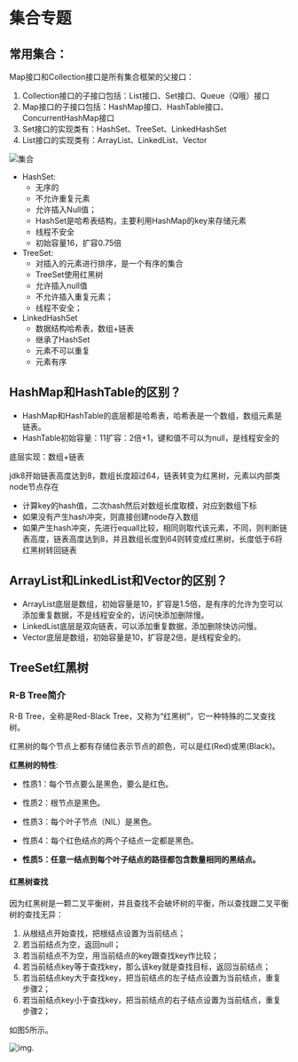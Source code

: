 # 集合专题



## **常用集合**：

Map接口和Collection接口是所有集合框架的父接口：

1. Collection接口的子接口包括：List接口、Set接口、Queue（Q哦）接口
2. Map接口的子接口包括：HashMap接口、HashTable接口、ConcurrentHashMap接口
3. Set接口的实现类有：HashSet、TreeSet、LinkedHashSet
4. List接口的实现类有：ArrayList、LinkedList、Vector

![集合](D:\学习笔记\imge\集合.jpg)

- HashSet:
  - 无序的
  - 不允许重复元素
  - 允许插入Null值；
  - HashSet是哈希表结构，主要利用HashMap的key来存储元素
  - 线程不安全
  - 初始容量16，扩容0.75倍
- TreeSet:
  - 对插入的元素进行排序，是一个有序的集合
  - TreeSet使用红黑树
  - 允许插入null值
  - 不允许插入重复元素；
  - 线程不安全；
- LinkedHashSet
  - 数据结构哈希表，数组+链表
  - 继承了HashSet
  - 元素不可以重复
  - 元素有序



## HashMap和HashTable的区别？

- HashMap和HashTable的底层都是哈希表，哈希表是一个数组，数组元素是链表。
- HashTable初始容量：11扩容：2倍+1，键和值不可以为null，是线程安全的

底层实现：数组+链表

jdk8开始链表高度达到8，数组长度超过64，链表转变为红黑树，元素以内部类node节点存在

- 计算key的hash值，二次hash然后对数组长度取模，对应到数组下标
- 如果没有产生hash冲突，则直接创建node存入数组
- 如果产生hash冲突，先进行equall比较，相同则取代该元素，不同，则判断链表高度，链表高度达到8，并且数组长度到64则转变成红黑树，长度低于6将红黑树转回链表





## ArrayList和LinkedList和Vector的区别？

- ArrayList底层是数组，初始容量是10，扩容是1.5倍，是有序的允许为空可以添加重复数据，不是线程安全的，访问快添加删除慢。
- LinkedList底层是双向链表，可以添加重复数据，添加删除快访问慢。
- Vector底层是数组，初始容量是10，扩容是2倍，是线程安全的。



## TreeSet红黑树

### **R-B Tree简介**

 R-B Tree，全称是Red-Black Tree，又称为“红黑树”，它一种特殊的二叉查找树。

红黑树的每个节点上都有存储位表示节点的颜色，可以是红(Red)或黑(Black)。

**红黑树的特性**:

- 性质1：每个节点要么是黑色，要么是红色。

- 性质2：根节点是黑色。

- 性质3：每个叶子节点（NIL）是黑色。

- 性质4：每个红色结点的两个子结点一定都是黑色。

- **性质5：任意一结点到每个叶子结点的路径都包含数量相同的黑结点。**



#### 红黑树查找

因为红黑树是一颗二叉平衡树，并且查找不会破坏树的平衡，所以查找跟二叉平衡树的查找无异：

1. 从根结点开始查找，把根结点设置为当前结点；
2. 若当前结点为空，返回null；
3. 若当前结点不为空，用当前结点的key跟查找key作比较；
4. 若当前结点key等于查找key，那么该key就是查找目标，返回当前结点；
5. 若当前结点key大于查找key，把当前结点的左子结点设置为当前结点，重复步骤2；
6. 若当前结点key小于查找key，把当前结点的右子结点设置为当前结点，重复步骤2；



如图5所示。

![img](https://upload-images.jianshu.io/upload_images/2392382-07b47eb3722981e6.png?imageMogr2/auto-orient/strip|imageView2/2/w/1200/format/webp).









